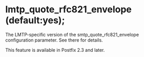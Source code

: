 # lmtp_quote_rfc821_envelope (default:yes); 

 The LMTP-specific version of the smtp_quote_rfc821_envelope
configuration parameter.  See there for details. 

 This feature is available in Postfix 2.3 and later. 


